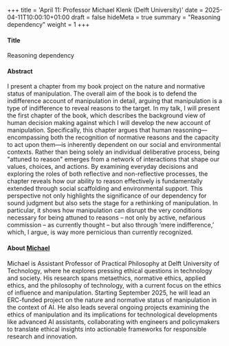 +++
title = 'April 11: Professor Michael Klenk (Delft University)'
date = 2025-04-11T10:00:10+01:00
draft = false
hideMeta = true
summary = "Reasoning dependency"
weight = 1
+++
 

#### Title
Reasoning dependency

#### Abstract
I present a chapter from my book project on the nature and normative status of manipulation. The overall aim of the book is to defend the indifference account of manipulation in detail, arguing that manipulation is a type of indifference to reveal reasons to the target. In my talk, I will present the first chapter of the book, which describes the background view of human decision making against which I will develop the new account of manipulation. Specifically, this chapter argues that human reasoning—encompassing both the recognition of normative reasons and the capacity to act upon them—is inherently dependent on our social and environmental contexts. Rather than being solely an individual deliberative process, being "attuned to reason" emerges from a network of interactions that shape our values, choices, and actions. By examining everyday decisions and exploring the roles of both reflective and non-reflective processes, the chapter reveals how our ability to reason effectively is fundamentally extended through social scaffolding and environmental support. This perspective not only highlights the significance of our dependency for sound judgment but also sets the stage for a rethinking of manipulation. In particular, it shows how manipulation can disrupt the very conditions necessary for being attuned to reasons – not only by active, nefarious commission – as currently thought – but also through ‘mere indifference,’ which, I argue, is way more pernicious than currently recognized.
 

#### About [Michael](https://www.michael-klenk.com)

Michael is Assistant Professor of Practical Philosophy at Delft University of Technology, where he explores pressing ethical questions in technology and society. His research spans metaethics, normative ethics, applied ethics, and the philosophy of technology, with a current focus on the ethics of influence and manipulation. Starting September 2025, he will lead an ERC-funded project on the nature and normative status of manipulation in the context of AI. He also leads several ongoing projects examining the ethics of manipulation and its implications for technological developments like advanced AI assistants, collaborating with engineers and policymakers to translate ethical insights into actionable frameworks for responsible research and innovation.




